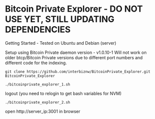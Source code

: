 # Bitcoin Private Explorer - DO NOT USE YET, STILL UPDATING DEPENDENCIES 
Getting Started - Tested on Ubuntu and Debian (server)

Setup using Bitcoin Private daemon version - v1.0.10-1
Will not work on older btcp/Bitcoin Private versions due to different port numbers and different code for the indexing.


```
git clone https://github.com/interbiznw/BitcoinPrivate_Explorer.git
BitcoinPrivate_Explorer
```

```
./bitcoinprivate_explorer_1.sh
```

logout (you need to relogin to get bash variables for NVM)

```
./bitcoinprivate_explorer_2.sh
```

open http://server_ip:3001 in browser
